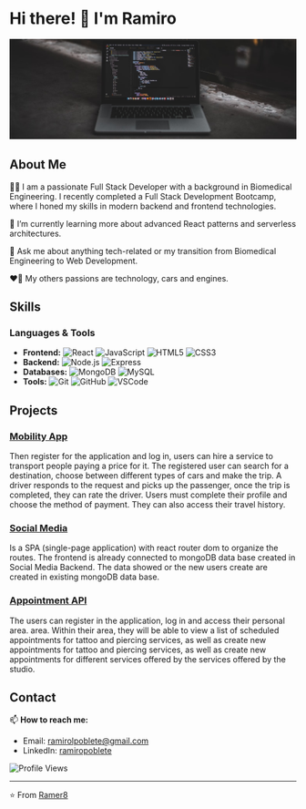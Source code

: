 # Hi there! 👋 I'm Ramiro

![Profile Banner](https://github.com/Ramer8/Ramer8/blob/main/devMac.jpg)

## About Me

👨‍💻 I am a passionate Full Stack Developer with a background in Biomedical Engineering. I recently completed a Full Stack Development Bootcamp, where I honed my skills in modern backend and frontend technologies.

🌱 I’m currently learning more about advanced React patterns and serverless architectures.

💬 Ask me about anything tech-related or my transition from Biomedical Engineering to Web Development.

❤️‍🔥  My others passions are technology, cars and engines.

## Skills

### Languages & Tools

- **Frontend:** ![React](https://img.shields.io/badge/-React-61DAFB?logo=react&logoColor=white&style=flat) ![JavaScript](https://img.shields.io/badge/-JavaScript-F7DF1E?logo=javascript&logoColor=white&style=flat) ![HTML5](https://img.shields.io/badge/-HTML5-E34F26?logo=html5&logoColor=white&style=flat) ![CSS3](https://img.shields.io/badge/-CSS3-1572B6?logo=css3&logoColor=white&style=flat)
- **Backend:** ![Node.js](https://img.shields.io/badge/-Node.js-339933?logo=node.js&logoColor=white&style=flat) ![Express](https://img.shields.io/badge/-Express-000000?logo=express&logoColor=white&style=flat)
- **Databases:** ![MongoDB](https://img.shields.io/badge/-MongoDB-47A248?logo=mongodb&logoColor=white&style=flat) ![MySQL](https://img.shields.io/badge/-MySQL-4479A1?logo=mysql&logoColor=white&style=flat)
- **Tools:** ![Git](https://img.shields.io/badge/-Git-F05032?logo=git&logoColor=white&style=flat) ![GitHub](https://img.shields.io/badge/-GitHub-181717?logo=github&logoColor=white&style=flat) ![VSCode](https://img.shields.io/badge/-VS%20Code-007ACC?logo=visual-studio-code&logoColor=white&style=flat)

## Projects

### [Mobility App](https://github.com/Ramer8/Mobility-API-Frontend)

Then register for the application and log in, users can hire a service to transport people paying a price for it.
The registered user can search for a destination, choose between different types of cars and make the trip. A driver responds to the request and picks up the passenger, once the trip is completed, they can rate the driver. Users must complete their profile and choose the method of payment. They can also access their travel history.

### [Social Media](https://github.com/Ramer8/Social-Media-Frontend)

Is a SPA (single-page application) with react router dom to organize the routes. The frontend is already connected to mongoDB data base created in Social Media Backend. The data showed or the new users create are created in existing mongoDB data base.

### [Appointment API](https://github.com/Ramer8/Appointment-API-Frontend)

The users can register in the application, log in and access their personal area. area. Within their area, they will be able to view a list of scheduled appointments for tattoo and piercing services, as well as create new appointments for tattoo and piercing services, as well as create new appointments for different services offered by the services offered by the studio.

## Contact

📫 **How to reach me:**

- Email: [ramirolpoblete@gmail.com](mailto:ramirolpoblete@gmail.com)
- LinkedIn: [ramiropoblete](https://www.linkedin.com/in/ramiropoblete/)

![Profile Views](https://komarev.com/ghpvc/?username=yourusername&color=brightgreen&style=flat)

---

⭐️ From [Ramer8](https://github.com/ramer8)
